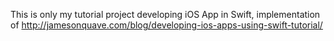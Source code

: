 This is only my tutorial project developing iOS App in Swift, implementation of http://jamesonquave.com/blog/developing-ios-apps-using-swift-tutorial/

